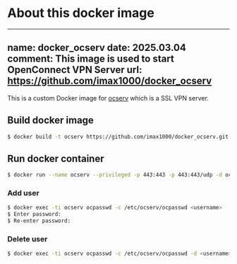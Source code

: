 # About this docker image

---
name: docker_ocserv
date: 2025.03.04
comment: This image is used to start OpenConnect VPN Server
url: https://github.com/imax1000/docker_ocserv
---

This is a custom Docker image for [ocserv](http://www.infradead.org/ocserv/) which is a SSL VPN server.


## Build docker image

```bash
$ docker build -t ocserv https://github.com/imax1000/docker_ocserv.git
```

## Run docker container

```bash
$ docker run --name ocserv --privileged -p 443:443 -p 443:443/udp -d ocserv
```

### Add user

```bash
$ docker exec -ti ocserv ocpasswd -c /etc/ocserv/ocpasswd <username>
$ Enter password:
$ Re-enter password:
```

### Delete user

```bash
$ docker exec -ti ocserv ocpasswd -c /etc/ocserv/ocpasswd -d <username>
```